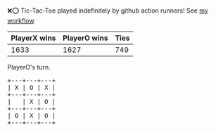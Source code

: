 :x::o: Tic-Tac-Toe played indefinitely by github action runners! See [my workflow](.github/workflows/play.yaml).

|PlayerX wins|PlayerO wins|Ties|
|-|-|-|
|1633|1627|749|

PlayerO's turn.

<pre>
+---+---+---+
| X | O | X |
+---+---+---+
|   | X | O |
+---+---+---+
| O | X | O |
+---+---+---+
</pre>